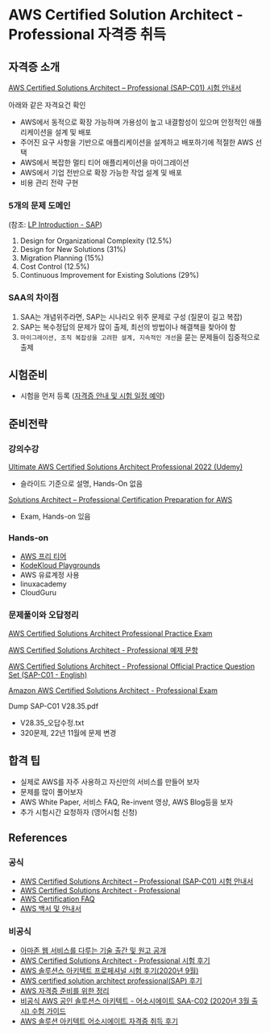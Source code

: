 # AWS Certified Solution Architect - Professional 자격증 취득

## 자격증 소개
[AWS Certified Solutions Architect – Professional
(SAP-C01) 시험 안내서](https://d1.awsstatic.com/ko_KR/training-and-certification/docs-sa-pro/AWS-Certified-Solutions-Architect-Professional_Exam-Guide.pdf)  

아래와 같은 자격요건 확인
- AWS에서 동적으로 확장 가능하며 가용성이 높고 내결함성이 있으며 안정적인 애플리케이션을 설계 및 배포
- 주어진 요구 사항을 기반으로 애플리케이션을 설계하고 배포하기에 적절한 AWS 선택
- AWS에서 복잡한 멀티 티어 애플리케이션을 마이그레이션
- AWS에서 기업 전반으로 확장 가능한 작업 설계 및 배포
- 비용 관리 전략 구현

### 5개의 문제 도메인 
(참조: [LP Introduction - SAP](https://cloudacademy.com/course/lp-introduction-aws-certified-solutions-architect-professional-1254/learning-path-introduction))
1. Design for Organizational Complexity (12.5%)
2. Design for New Solutions (31%)
3. Migration Planning (15%)
4. Cost Control (12.5%)
5. Continuous Improvement for Existing Solutions (29%)

### SAA의 차이점
1. SAA는 개념위주라면, SAP는 시나리오 위주 문제로 구성 (질문이 길고 복잡)
2. SAP는 복수정답의 문제가 많이 출제, 최선의 방법이나 해결책을 찾아야 함
3. `마이그레이션, 조직 복잡성을 고려한 설계, 지속적인 개선`을 묻는 문제들이 집중적으로 출제 


## 시험준비
- 시험을 먼저 등록 ([자격증 안내 및 시험 일정 예약](https://aws.amazon.com/ko/certification/certified-solutions-architect-professional/))

## 준비전략
### 강의수강
[Ultimate AWS Certified Solutions Architect Professional 2022 (Udemy)](https://www.udemy.com/course/aws-solutions-architect-professional/)
- 슬라이드 기준으로 설명, Hands-On 없음

[Solutions Architect – Professional Certification Preparation for AWS](https://cloudacademy.com/learning-paths/solutions-architect-professional-certification-preparation-for-aws-2019-377/)
- Exam, Hands-on 있음

### Hands-on
- [AWS 프리 티어](https://aws.amazon.com/ko/free)
- [KodeKloud Playgrounds](https://kodekloud.com/playgrounds)
- AWS 유료계정 사용 
- linuxacademy
- CloudGuru

### 문제풀이와 오답정리
[AWS Certified Solutions Architect Professional Practice Exam](https://www.udemy.com/course/aws-solutions-architect-professional-practice-exams-sap-c02/)  

[AWS Certified Solutions Architect - Professional 예제 문항](https://d1.awsstatic.com/ko_KR/training-and-certification/docs-sa-pro/AWS-Certified-Solutions-Architect-Professional_Sample-Questions.pdf)

[AWS Certified Solutions Architect - Professional Official Practice Question Set (SAP-C01 - English)](https://explore.skillbuilder.aws/learn/course/internal/view/elearning/12481/aws-certified-solutions-architect-professional-official-practice-question-set-sap-c01-english)  

[Amazon AWS Certified Solutions Architect - Professional Exam](https://www.examtopics.com/exams/amazon/aws-certified-solutions-architect-professional/)  

Dump SAP-C01 V28.35.pdf
- V28.35_오답수정.txt
- 320문제, 22년 11월에 문제 변경 

## 합격 팁
- 실제로 AWS를 자주 사용하고 자신만의 서비스를 만들어 보자
- 문제를 많이 풀어보자 
- AWS White Paper, 서비스 FAQ, Re-invent 영상, AWS Blog등을 보자
- 추가 시험시간 요청하자 (영어시험 신청)

## References
### 공식
- [AWS Certified Solutions Architect – Professional
(SAP-C01) 시험 안내서](https://d1.awsstatic.com/ko_KR/training-and-certification/docs-sa-pro/AWS-Certified-Solutions-Architect-Professional_Exam-Guide.pdf)
- [AWS Certified Solutions Architect - Professional](https://aws.amazon.com/ko/certification/certified-solutions-architect-professional/)
- [AWS Certification FAQ](https://aws.amazon.com/ko/certification/faqs/)
- [AWS 백서 및 안내서](https://aws.amazon.com/ko/whitepapers)

### 비공식
- [아마존 웹 서비스를 다루는 기술 출간 및 원고 공개](http://pyrasis.com/private/2014/09/30/publish-the-art-of-amazon-web-services-book)
- [AWS Certified Solutions Architect - Professional 시험 후기](https://gonigoni.kr/posts/aws-sap-c01/?utm_source=pocket_mylist)
- [AWS 솔루션스 아키텍트 프로페셔널 시험 후기(2020년 9월)](https://techblog.kr/2020/09/10/aws-sa-pro-exam)
- [AWS certified solution architect professional(SAP) 후기](https://overthecode.io/aws-certified-solution-architect-professional-review)
- [AWS 자격증 준비를 위한 정리](https://logger.one/entry/AWS-%EC%9E%90%EA%B2%A9%EC%A6%9D-%EC%A4%80%EB%B9%84%EB%A5%BC-%EC%9C%84%ED%95%9C-%EC%A0%95%EB%A6%AC)
- [비공식 AWS 공인 솔루션스 아키텍트 - 어소시에이트 SAA-C02 (2020년 3월 출시) 수험 가이드](https://github.com/serithemage/AWSCertifiedSolutionsArchitectUnofficialStudyGuide)
- [AWS 솔루션 아키텍트 어소시에이트 자격증 취득 후기](https://www.44bits.io/ko/post/aws-certification-solutions-architect-associate)